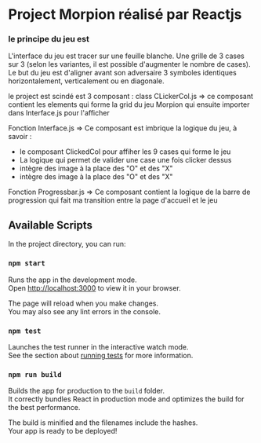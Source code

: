 

<h1>Project Morpion réalisé  par Reactjs </h1>
<h3> le principe du jeu est </h3>
<p>
L'interface du jeu est  tracer sur une feuille blanche. Une grille de 3 cases sur 3 (selon les variantes, il est possible d'augmenter le nombre de cases). Le but du jeu est d'aligner avant son adversaire 3 symboles identiques horizontalement, verticalement ou en diagonale.
</p>
le project est scindé est 3 composant :
class CLickerCol.js =>  ce composant contient les elements qui forme la grid du jeu Morpion  qui ensuite importer dans Interface.js pour l'afficher

Fonction Interface.js => Ce composant est imbrique la logique du jeu, à savoir :
<ul>
<li>le composant ClickedCol pour affiher les 9 cases qui forme le jeu</li>
<li> La logique qui permet de valider une case une fois clicker dessus </li>
<li> intègre des image à la place des "O" et des "X"</li>
<li> intègre des image à la place des "O" et des "X"</li>
</ul>
Fonction Progressbar.js => Ce composant contient la logique de la barre de progression  qui fait ma transition entre la page d'accueil et le jeu


## Available Scripts

In the project directory, you can run:

### `npm start`

Runs the app in the development mode.\
Open [http://localhost:3000](http://localhost:3000) to view it in your browser.

The page will reload when you make changes.\
You may also see any lint errors in the console.

### `npm test`

Launches the test runner in the interactive watch mode.\
See the section about [running tests](https://facebook.github.io/create-react-app/docs/running-tests) for more information.

### `npm run build`

Builds the app for production to the `build` folder.\
It correctly bundles React in production mode and optimizes the build for the best performance.

The build is minified and the filenames include the hashes.\
Your app is ready to be deployed!




